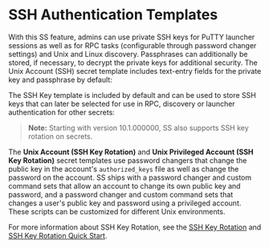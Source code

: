 [title]: # (SSH Authentication Templates)
[tags]: # (XXX)
[priority]: # (20)

# SSH Authentication Templates

With this SS feature, admins can use private SSH keys for PuTTY launcher sessions as well as for RPC tasks (configurable through password changer settings) and Unix and Linux discovery. Passphrases can additionally be stored, if necessary, to decrypt the private keys for additional security. The Unix Account (SSH) secret template includes text-entry fields for the private key and passphrase by default:

The SSH Key template is included by default and can be used to store SSH keys that can later be selected for use in RPC, discovery or launcher authentication for other secrets:

> **Note:** Starting with version 10.1.000000, SS also supports SSH key rotation on secrets.

The **Unix Account (SSH Key Rotation)** and **Unix Privileged Account (SSH Key Rotation)** secret templates use password changers that change the public key in the account's `authorized_keys` file as well as change the password on the account. SS ships with a password changer and custom command sets that allow an account to change its own public key and password, and a password changer and custom command sets that changes a user's public key and password using a privileged account. These scripts can be customized for different Unix environments.

For more information about SSH Key Rotation, see the [SSH Key Rotation](https://thycotic.force.com/support/s/article/SSH-Key-Rotation) and [SSH Key Rotation Quick Start](https://thycotic.force.com/support/s/article/SSH-Key-Rotation-Quick-Start).
